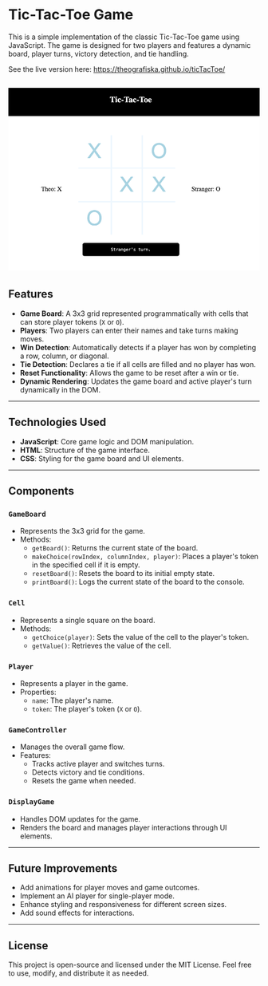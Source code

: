 # Tic-Tac-Toe Game

This is a simple implementation of the classic Tic-Tac-Toe game using JavaScript. The game is designed for two players and features a dynamic board, player turns, victory detection, and tie handling.

See the live version here: https://theografiska.github.io/ticTacToe/

![Screenshot](assets/screenshot.png)
---

## Features

- **Game Board**: A 3x3 grid represented programmatically with cells that can store player tokens (`X` or `O`).
- **Players**: Two players can enter their names and take turns making moves.
- **Win Detection**: Automatically detects if a player has won by completing a row, column, or diagonal.
- **Tie Detection**: Declares a tie if all cells are filled and no player has won.
- **Reset Functionality**: Allows the game to be reset after a win or tie.
- **Dynamic Rendering**: Updates the game board and active player's turn dynamically in the DOM.

---

## Technologies Used

- **JavaScript**: Core game logic and DOM manipulation.
- **HTML**: Structure of the game interface.
- **CSS**: Styling for the game board and UI elements.

---

## Components

### `GameBoard`
- Represents the 3x3 grid for the game.
- Methods:
  - `getBoard()`: Returns the current state of the board.
  - `makeChoice(rowIndex, columnIndex, player)`: Places a player's token in the specified cell if it is empty.
  - `resetBoard()`: Resets the board to its initial empty state.
  - `printBoard()`: Logs the current state of the board to the console.

### `Cell`
- Represents a single square on the board.
- Methods:
  - `getChoice(player)`: Sets the value of the cell to the player's token.
  - `getValue()`: Retrieves the value of the cell.

### `Player`
- Represents a player in the game.
- Properties:
  - `name`: The player's name.
  - `token`: The player's token (`X` or `O`).

### `GameController`
- Manages the overall game flow.
- Features:
  - Tracks active player and switches turns.
  - Detects victory and tie conditions.
  - Resets the game when needed.

### `DisplayGame`
- Handles DOM updates for the game.
- Renders the board and manages player interactions through UI elements.

---

## Future Improvements

- Add animations for player moves and game outcomes.
- Implement an AI player for single-player mode.
- Enhance styling and responsiveness for different screen sizes.
- Add sound effects for interactions.

---

## License

This project is open-source and licensed under the MIT License. Feel free to use, modify, and distribute it as needed.
